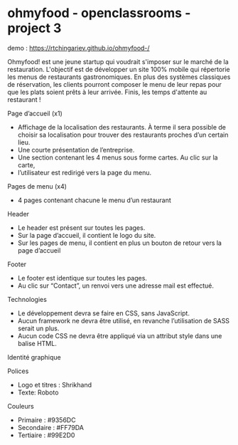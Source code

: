 # ohmyfood - openclassrooms - project 3

demo : https://rtchingariev.github.io/ohmyfood-/

Ohmyfood! est une jeune startup qui voudrait s'imposer sur le marché de la restauration. L'objectif est de développer un site 100% mobile qui répertorie les menus de restaurants gastronomiques. En plus des systèmes classiques de réservation, les clients pourront composer le menu de leur repas pour que les plats soient prêts à leur arrivée. Finis, les temps d'attente au restaurant !

Page d’accueil (x1)

- Affichage de la localisation des restaurants. À terme il sera possible de choisir sa localisation pour trouver des restaurants proches d’un certain lieu.
- Une courte présentation de l’entreprise.
- Une section contenant les 4 menus sous forme cartes. Au clic sur la carte,
- l’utilisateur est redirigé vers la page du menu.

Pages de menu (x4)

- 4 pages contenant chacune le menu d’un restaurant

Header

- Le header est présent sur toutes les pages.
- Sur la page d’accueil, il contient le logo du site.
- Sur les pages de menu, il contient en plus un bouton de retour vers la page d’accueil

Footer

- Le footer est identique sur toutes les pages.
- Au clic sur “Contact”, un renvoi vers une adresse mail est effectué.

Technologies

- Le développement devra se faire en CSS, sans JavaScript.
- Aucun framework ne devra être utilisé, en revanche l’utilisation de SASS serait un plus.
- Aucun code CSS ne devra être appliqué via un attribut style dans une balise HTML.

Identité graphique 

Polices 

- Logo et titres : Shrikhand
- Texte: Roboto

Couleurs

- Primaire : #9356DC 
- Secondaire : #FF79DA
- Tertiaire : #99E2D0
